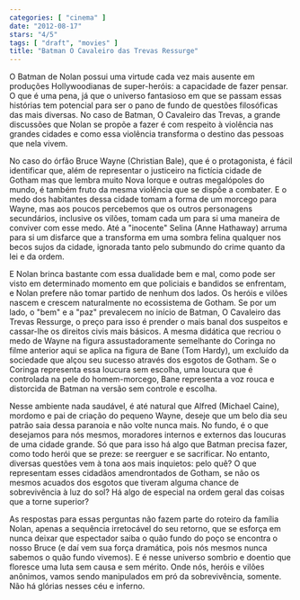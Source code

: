 ```yaml
---
categories: [ "cinema" ]
date: "2012-08-17"
stars: "4/5"
tags: [ "draft", "movies" ]
title: "Batman O Cavaleiro das Trevas Ressurge"
---
```

O Batman de Nolan possui uma virtude cada vez mais ausente em produções
Hollywoodianas de super-heróis: a capacidade de fazer pensar. O que é
uma pena, já que o universo fantasioso em que se passam essas histórias
tem potencial para ser o pano de fundo de questões filosóficas das mais
diversas. No caso de Batman, O Cavaleiro das Trevas, a grande discussões
que Nolan se propõe a fazer é com respeito à violência nas grandes
cidades e como essa violência transforma o destino das pessoas que nela
vivem.

No caso do órfão Bruce Wayne (Christian Bale), que é o protagonista,
é fácil identificar que, além de representar o justiceiro na fictícia
cidade de Gotham mas que lembra muito Nova Iorque e outras megalópoles do
mundo, é também fruto da mesma violência que se dispõe a combater. E
o medo dos habitantes dessa cidade tomam a forma de um morcego para
Wayne, mas aos poucos percebemos que os outros personagens secundários,
inclusive os vilões, tomam cada um para si uma maneira de conviver com
esse medo. Até a "inocente" Selina (Anne Hathaway) arruma para si um
disfarce que a transforma em uma sombra felina qualquer nos becos sujos da
cidade, ignorada tanto pelo submundo do crime quanto da lei e da ordem.

E Nolan brinca bastante com essa dualidade bem e mal, como pode ser
visto em determinado momento em que policiais e bandidos se enfrentam,
e Nolan prefere não tomar partido de nenhum dos lados. Os heróis e
vilões nascem e crescem naturalmente no ecossistema de Gotham. Se
por um lado, o "bem" e a "paz" prevalecem no início de Batman, O
Cavaleiro das Trevas Ressurge, o preço para isso é prender o mais
banal dos suspeitos e cassar-lhe os direitos civis mais básicos. A
mesma didática que recriou o medo de Wayne na figura assustadoramente
semelhante do Coringa no filme anterior aqui se aplica na figura de Bane
(Tom Hardy), um excluído da sociedade que alçou seu sucesso através
dos esgotos de Gotham. Se o Coringa representa essa loucura sem escolha,
uma loucura que é controlada na pele do homem-morcego, Bane representa
a voz rouca e distorcida de Batman na versão sem controle e escolha.

Nesse ambiente nada saudável, é até natural que Alfred (Michael Caine),
mordomo e pai de criação do pequeno Wayne, deseje que um belo dia seu
patrão saia dessa paranoia e não volte nunca mais. No fundo, é o que
desejamos para nós mesmos, moradores internos e externos das loucuras de
uma cidade grande. Só que para isso há algo que Batman precisa fazer,
como todo herói que se preze: se reerguer e se sacrificar. No entanto,
diversas questões vem à tona aos mais inquietos: pelo quê? O que
representam esses cidadãos amendrontados de Gotham, se não os mesmos
acuados dos esgotos que tiveram alguma chance de sobrevivência à luz do
sol? Há algo de especial na ordem geral das coisas que a torne superior?

As respostas para essas perguntas não fazem parte do roteiro da família
Nolan, apenas a sequência irretocável do seu retorno, que se esforça
em nunca deixar que espectador saiba o quão fundo do poço se encontra
o nosso Bruce (e daí vem sua força dramática, pois nós mesmos nunca
sabemos o quão fundo vivemos). E é nesse universo sombrio e doentio
que floresce uma luta sem causa e sem mérito. Onde nós, heróis e
vilões anônimos, vamos sendo manipulados em pró da sobrevivência,
somente. Não há glórias nesses céu e inferno.
